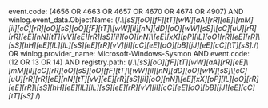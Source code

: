 event.code: (4656 OR 4663 OR 4657 OR 4670 OR 4674 OR 4907) AND winlog.event_data.ObjectName: (/.*\\[sS][oO][fF][tT][wW][aA][rR][eE]\\[mM][iI][cC][rR][oO][sS][oO][fF][tT]\\[wW][iI][nN][dD][oO][wW][sS]\\[cC][uU][rR][rR][eE][nN][tT][vV][eE][rR][sS][iI][oO][nN]\\[eE][xX][pP][lL][oO][rR][eE][rR]\\[sS][hH][eE][lL][lL][sS][eE][rR][vV][iI][cC][eE][oO][bB][jJ][eE][cC][tT][sS].*/) OR winlog.provider_name: Microsoft-Windows-Sysmon AND event.code: (12 OR 13 OR 14) AND registry.path: (/.*\\[sS][oO][fF][tT][wW][aA][rR][eE]\\[mM][iI][cC][rR][oO][sS][oO][fF][tT]\\[wW][iI][nN][dD][oO][wW][sS]\\[cC][uU][rR][rR][eE][nN][tT][vV][eE][rR][sS][iI][oO][nN]\\[eE][xX][pP][lL][oO][rR][eE][rR]\\[sS][hH][eE][lL][lL][sS][eE][rR][vV][iI][cC][eE][oO][bB][jJ][eE][cC][tT][sS].*/)
